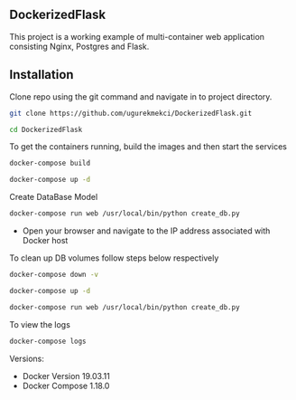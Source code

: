 ## DockerizedFlask

This project is a working example of multi-container web application consisting Nginx, Postgres and Flask.

## Installation

Clone repo using the git command and navigate in to project directory.

```bash
git clone https://github.com/ugurekmekci/DockerizedFlask.git

cd DockerizedFlask
```

To get the containers running, build the images and then start the services

```bash
docker-compose build

docker-compose up -d
```

Create DataBase Model

```bash
docker-compose run web /usr/local/bin/python create_db.py
```

- Open your browser and navigate to the IP address associated with Docker host

To clean up DB volumes follow steps below respectively

```bash
docker-compose down -v

docker-compose up -d

docker-compose run web /usr/local/bin/python create_db.py
```

To view the logs
```bash
docker-compose logs
```


Versions:

- Docker Version 19.03.11
- Docker Compose 1.18.0

